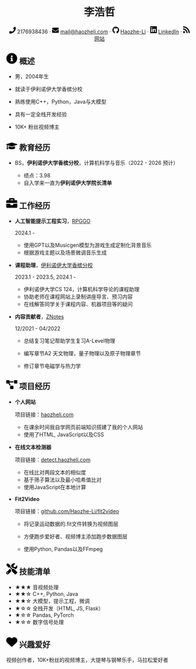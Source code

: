  <center>
     <h1>李浩哲</h1>
     <div>
         <span>
             <img src="assets/phone-solid.svg" width="18px">
             2176938436
         </span>
         ·
         <span>
             <img src="assets/envelope-solid.svg" width="18px">
             <a href="mailto:mail@haozheli.cmo">mail@haozheli.com</a>
         </span>
         ·
         <span>
             <img src="assets/github-brands.svg" width="18px">
             <a href="https://github.com/Haozhe-Li">Haozhe-Li</a>
         </span>
         ·
         <span>
             <img src="assets/linkedin.svg" width="18px">
             <a href="https://www.linkedin.com/in/haozheli/">LinkedIn</a>
         </span>
         ·
         <span>
             <img src="assets/rss-solid.svg" width="18px">
             <a href="https://www.haozheli.com">网站</a>
         </span>
     </div>
 </center>

 ## <img src="assets/info-circle-solid.svg" width="30px"> 概述

 - 男，2004年生

 - 就读于伊利诺伊大学香槟分校

 - 熟练使用C++，Python，Java与大模型

 - 具有一定全栈开发经验

 - 10K+ 粉丝视频博主

   

## <img src="assets/graduation-cap-solid.svg" width="30px"> 教育经历

- BS，**伊利诺伊大学香槟分校**，计算机科学与音乐（2022 - 2026 预计）

  - 绩点：3.98
  - 自入学来一直为**伊利诺伊大学院长清单**

  

## <img src="assets/briefcase-solid.svg" width="30px"> 工作经历

- **人工智能提示工程实习**，[RPGGO](https://rpggo.ai)

  2024.1 -

  - 使用GPT以及Musicgen模型为游戏生成定制化背景音乐
  - 根据游戏主题以及场景微调音乐生成

- **课程助理**，[伊利诺伊大学香槟分校](https://illinois.edu)

   2023.1 - 2023.5, 2024.1 -
   
   - 伊利诺伊大学CS 124，计算机科学导论的课程助理
   - 协助老师在课程网站上录制讲座导言、预习内容
   - 在线解答同学关于课程内容、机器项目等的疑问

- **内容贡献者**，[ZNotes](https://znotes.org)

  12/2021 - 04/2022

  - 总结复习笔记帮助学生复习A-Level物理

  - 编写章节A2 天文物理，量子物理以及原子物理章节

  - 修订章节电磁学与热力学

    

## <img src="assets/project-diagram-solid.svg" width="30px"> 项目经历

- **个人网站**

  项目链接：[haozheli.com](https://www.haozheli.com)

  - 在课余时间我自学网页前端知识搭建了我的个人网站
  - 使用了HTML, JavaScript以及CSS

- **在线文本检测器**

  项目链接：[detect.haozheli.com](http://detect.haozheli.com)

  - 在线比对两段文本的相似度
  - 基于筛子算法以及最小哈希值比对
  - 使用JavaScript在本地计算

- **Fit2Video**

  项目链接：[github.com/Haozhe-Li/fit2video](http://github.com/Haozhe-Li/fit2video)
  
  - 将记录运动数据的.fit文件转换为视频图层
  
  - 方便跑步爱好者、视频博主添加跑步数据图层
  
  - 使用Python, Pandas以及FFmpeg
  
    

## <img src="assets/tools-solid.svg" width="30px"> 技能清单

- ★★★ 音视频处理
- ★★☆ C++, Python, Java
- ★★☆ 大模型，提示工程，微调
- ★☆☆ 全栈开发（HTML, JS, Flask）
- ★☆☆ Pandas, PyTorch
- ★☆☆ 数字信号处理



##  <img src="assets/heart-solid.svg" width="30px"> 兴趣爱好

视频创作者，10K+粉丝的视频博主，大提琴与钢琴乐手，马拉松爱好者